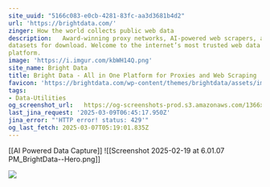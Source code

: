 ```yaml
---
site_uuid: "5166c083-e0cb-4281-83fc-aa3d3681b4d2"
url: 'https://brightdata.com/'
zinger: How the world collects public web data
description:   Award-winning proxy networks, AI-powered web scrapers, and business-ready
datasets for download. Welcome to the internet’s most trusted web data
platform.
image: 'https://i.imgur.com/kbWH14Q.png'
site_name: Bright Data
title: Bright Data - All in One Platform for Proxies and Web Scraping
favicon: 'https://brightdata.com/wp-content/themes/brightdata/assets/images/favicon.png'
tags:
- Data-Utilities
og_screenshot_url:   https://og-screenshots-prod.s3.amazonaws.com/1366x768/80/false/0b770999a184d5d06c77b60a483993483bba1af944df6fedaf7dbbc977797d19.jpeg
last_jina_request: '2025-03-09T06:45:17.950Z'
jina_error: "'HTTP error! status: 429'"
og_last_fetch: 2025-03-07T05:19:01.835Z
---
```

[[AI Powered Data Capture]]
![[Screenshot 2025-02-19 at 6.01.07 PM_BrightData--Hero.png]]


![](https://i.imgur.com/kbWH14Q.png)

